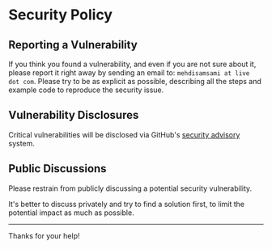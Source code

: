 # Security Policy

## Reporting a Vulnerability

If you think you found a vulnerability, and even if you are not sure about it, please report it right away by sending an email to: `mehdisamsami at live dot com`. Please try to be as explicit as possible, describing all the steps and example code to reproduce the security issue.

## Vulnerability Disclosures

Critical vulnerabilities will be disclosed via GitHub's [security advisory](https://github.com/msamsami/fastapi-maintenance/security) system.

## Public Discussions

Please restrain from publicly discussing a potential security vulnerability.

It's better to discuss privately and try to find a solution first, to limit the potential impact as much as possible.

---

Thanks for your help!
